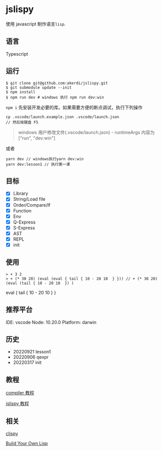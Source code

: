 # jslispy

使用 javascript 制作语言`lisp`.

## 语言

Typescript

## 运行

    $ git clone git@github.com:akerdi/jslispy.git
    $ git submodule update --init
    $ npm install
    $ npm run dev # windows 执行 npm run dev:win

`npm i` 先安装开发必要的库。如果需要方便的断点调试，执行下列操作

    cp .vscode/launch.example.json .vscode/launch.json
    // 然后按键盘 F5

> windows 用户修改文件(.vscode/launch.json) - runtimeArgs 内容为["run", "dev:win"]

或者

    yarn dev // windows执行yarn dev:win
    yarn dev:lesson1 // 执行第一课

## 目标

- [x] Library
- [x] String/Load file
- [x] Order/Compare/If
- [x] Function
- [x] Env
- [x] Q-Express
- [x] S-Express
- [x] AST
- [x] REPL
- [x] init

## 使用

    > + 3 2
    > + (* 30 20) (eval (eval { tail { 10 - 20 10  } })) // + (* 30 20) (eval (tail { 10 - 20 10  }) )

eval { tail { 10 - 20 10 } }

## 推荐平台

IDE: vscode
Node: 10.20.0
Platform: darwin

## 历史

- 20220921 lesson1
- 20220906 qexpr
- 20220317 init

## 教程

[compiler 教程](https://github.com/akerdi/compiler)

[jslispy 教程](./tech/README.md)

## 相关

[clispy](https://github.com/akerdi/buildyourownlisp)

[Build Your Own Lisp](https://buildyourownlisp.com/)
